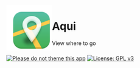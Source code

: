 <img align="left" style="vertical-align: middle" width="120" height="120" src="data/icons/128.svg">

# Aqui
View where to go

###

[![Please do not theme this app](https://stopthemingmy.app/badge.svg)](https://stopthemingmy.app)
[![License: GPL v3](https://img.shields.io/badge/License-GPL%20v3-blue.svg)](http://www.gnu.org/licenses/gpl-3.0)
